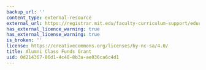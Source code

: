 ```yaml
---
backup_url: ''
content_type: external-resource
external_url: https://registrar.mit.edu/faculty-curriculum-support/education-initiatives-funding/alumni-class-funds
has_external_licence_warning: true
has_external_license_warning: true
is_broken: ''
license: https://creativecommons.org/licenses/by-nc-sa/4.0/
title: Alumni Class Funds Grant
uid: 0d214367-86d1-4c48-8b3a-ae036ca6c4d1
---
```

